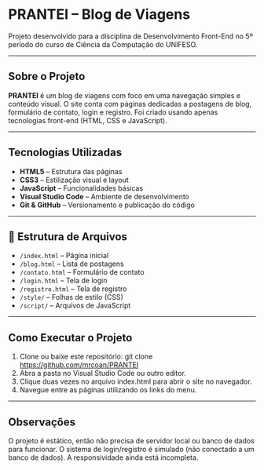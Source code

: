 # PRANTEI – Blog de Viagens

Projeto desenvolvido para a disciplina de Desenvolvimento Front-End no 5º período do curso de Ciência da Computação do UNIFESO.

---

## Sobre o Projeto

**PRANTEI** é um blog de viagens com foco em uma navegação simples e conteúdo visual.
O site conta com páginas dedicadas a postagens de blog, formulário de contato, login e registro.
Foi criado usando apenas tecnologias front-end (HTML, CSS e JavaScript).

---

## Tecnologias Utilizadas

- **HTML5** – Estrutura das páginas  
- **CSS3** – Estilização visual e layout  
- **JavaScript** – Funcionalidades básicas 
- **Visual Studio Code** – Ambiente de desenvolvimento  
- **Git & GitHub** – Versionamento e publicação do código

---

## 📁 Estrutura de Arquivos

- `/index.html` – Página inicial  
- `/blog.html` – Lista de postagens  
- `/contato.html` – Formulário de contato  
- `/login.html` – Tela de login  
- `/registro.html` – Tela de registro  
- `/style/` – Folhas de estilo (CSS)  
- `/script/` – Arquivos de JavaScript  

---

## Como Executar o Projeto

1. Clone ou baixe este repositório:
   git clone https://github.com/mrcoan/PRANTEI
2. Abra a pasta no Visual Studio Code ou outro editor.
3. Clique duas vezes no arquivo index.html para abrir o site no navegador.
4. Navegue entre as páginas utilizando os links do menu.

---

## Observações

O projeto é estático, então não precisa de servidor local ou banco de dados para funcionar.
O sistema de login/registro é simulado (não conectado a um banco de dados).
A responsividade ainda está incompleta.
